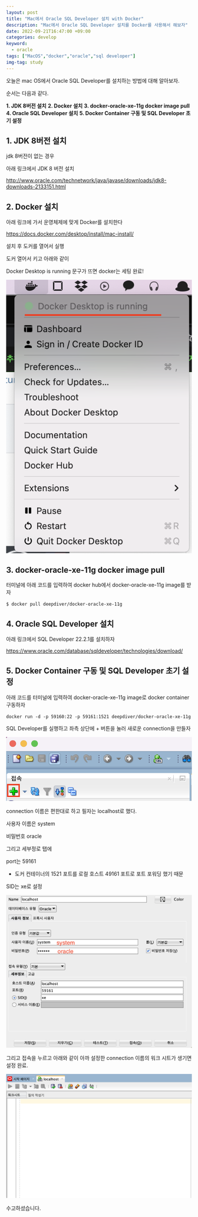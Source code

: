 ```yaml
---
layout: post
title: "Mac에서 Oracle SQL Developer 설치 with Docker"
description: "Mac에서 Oracle SQL Developer 설치를 Docker를 사용해서 해보자"
date: 2022-09-21T16:47:00 +09:00
categories: develop
keyword:
  - oracle
tags: ["MacOS","docker","oracle","sql developer"]
img-tag: study
---
```


오늘은 mac OS에서 Oracle SQL Developer를 설치하는 방법에 대해 알아보자.

순서는 다음과 같다.

**1. JDK 8버전 설치**
**2. Docker 설치**
**3. docker-oracle-xe-11g docker image pull**
**4. Oracle SQL Developer 설치**
**5. Docker Container 구동 및 SQL Developer 초기 설정**

## **1. JDK 8버전 설치**

jdk 8버전이 없는 경우

아래 링크에서 JDK 8 버전 설치

http://www.oracle.com/technetwork/java/javase/downloads/jdk8-downloads-2133151.html

## **2. Docker 설치**

아래 링크에 가서 운영체제에 맞게 Docker를 설치한다

https://docs.docker.com/desktop/install/mac-install/

설치 후 도커를 열어서 실행

도커 열어서 키고 아래와 같이

Docker Desktop is running 문구가 뜨면 docker는 세팅 완료!

![](/assets/img/58e0e22d-2841-4fd5-974e-eeb0f6a8b0e6-image.png)

## **3. docker-oracle-xe-11g docker image pull**

터미널에 아래 코드를 입력하여 docker hub에서 docker-oracle-xe-11g image를 받자

```
$ docker pull deepdiver/docker-oracle-xe-11g
```

## **4. Oracle SQL Developer 설치**

아래 링크에서 SQL Developer 22.2.1를 설치하자

https://www.oracle.com/database/sqldeveloper/technologies/download/

## **5. Docker Container 구동 및 SQL Developer 초기 설정**

아래 코드를 터미널에 입력하여 docker-oracle-xe-11g image로 docker container 구동하자

```
docker run -d -p 59160:22 -p 59161:1521 deepdiver/docker-oracle-xe-11g
```

SQL Developer를 실행하고 좌측 상단에 + 버튼을 눌러 새로운 connection을 만들자

![](/assets/img/e7a60ab4-7032-45f3-a564-c6758e92c812-image.png)

connection 이름은 편한대로 하고 필자는 localhost로 했다.

사용자 이름은 system

비밀번호 oracle

그리고 세부정로 탭에

port는 59161

- 도커 컨테이너의 1521 포트를 로컬 호스트 49161 포트로 포트 포워딩 했기 때문

SID는 xe로 설정

![](/assets/img/f06a1624-7d58-4843-a72c-29e2bba8a9ea-image.png)

그리고 접속을 누르고 아래와 같이 아까 설정한 connection 이름의 워크 시트가 생기면 설정 완료.

![](/assets/img/be2a83e4-e3a6-4fce-90f5-ebcfa8279d69-image.png)

수고하셨습니다.

